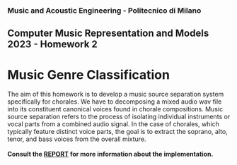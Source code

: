 ### Music and Acoustic Engineering - Politecnico di Milano 
## Computer Music Representation and Models 2023 - Homework 2
# Music Genre Classification
 The aim of this homework is to develop a music source separation system specifically for chorales. We have to decomposing a mixed audio wav file into its constituent canonical voices found in chorale compositions.
 Music source separation refers to the process of isolating individual instruments or vocal parts from a combined audio signal. In the case of chorales, which typically feature distinct voice parts, the goal is to extract the soprano, alto, tenor, and bass voices from the overall mixture.
<br><br>
 **Consult the <a href="https://github.com/aliceportentoso/CMRM2_music-source-separation/blob/main/Report.pdf">REPORT<a> for more information about the implementation.**
